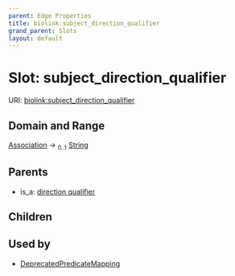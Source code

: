```yaml
---
parent: Edge Properties
title: biolink:subject_direction_qualifier
grand_parent: Slots
layout: default
---
```


# Slot: subject_direction_qualifier




URI: [biolink:subject_direction_qualifier](https://w3id.org/biolink/vocab/subject_direction_qualifier)

## Domain and Range

[Association](Association.md) ->  <sub>0..1</sub> [String](types/String.md)

## Parents

 *  is_a: [direction qualifier](direction_qualifier.md)

## Children


## Used by

 * [DeprecatedPredicateMapping](DeprecatedPredicateMapping.md)
